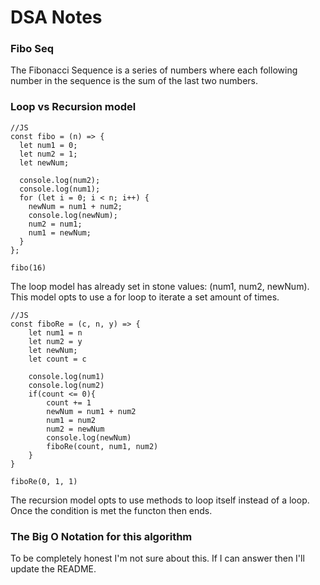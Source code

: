 # DSA Notes

### Fibo Seq

The Fibonacci Sequence is a series of numbers where each following number in the sequence is the sum of the last two numbers.

### Loop vs Recursion model


~~~
//JS
const fibo = (n) => {
  let num1 = 0;
  let num2 = 1;
  let newNum;

  console.log(num2);
  console.log(num1);
  for (let i = 0; i < n; i++) {
    newNum = num1 + num2;
    console.log(newNum);
    num2 = num1;
    num1 = newNum;
  }
};

fibo(16)
~~~

The loop model has already set in stone values: (num1, num2, newNum). This model opts to use a for loop to iterate a set amount of times.

~~~
//JS
const fiboRe = (c, n, y) => {
    let num1 = n
    let num2 = y
    let newNum;
    let count = c

    console.log(num1)
    console.log(num2)
    if(count <= 0){
        count += 1
        newNum = num1 + num2
        num1 = num2
        num2 = newNum
        console.log(newNum)
        fiboRe(count, num1, num2)
    }
}

fiboRe(0, 1, 1)
~~~

The recursion model opts to use methods to loop itself instead of a loop. Once the condition is met the functon then ends.

### The Big O Notation for this algorithm

To be completely honest I'm not sure about this. If I can answer then I'll update the README. 